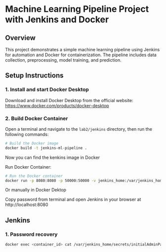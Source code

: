 # Machine Learning Pipeline Project with Jenkins and Docker

## Overview

This project demonstrates a simple machine learning pipeline using Jenkins for automation and Docker for containerization. The pipeline includes data collection, preprocessing, model training, and prediction.

## Setup Instructions

### 1. Install and start Docker Desktop

Download and install Docker Desktop from the official website: https://www.docker.com/products/docker-desktop

### 2. Build Docker Container


Open a terminal and navigate to the `lab2/jenkins` directory, then run the following commands:

```bash
# Build the Docker image
docker build -t jenkins-ml-pipeline .
```

Now you can find the kenkins image in Docker
 

Run Docker Container:

```bash
# Run the Docker container
docker run -p 8080:8080 -p 50000:50000 -v jenkins_home:/var/jenkins_home jenkins-ml-pipeline
```

Or manually in Docker Dektop

Copy password from terminal and open Jenkins in your browser at http://localhost:8080 

## Jenkins

### 1. Password recovery

```bash
docker exec <container_id> cat /var/jenkins_home/secrets/initialAdminPassword
```